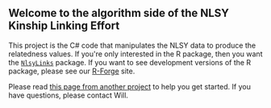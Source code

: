 ## Welcome to the algorithm side of the NLSY Kinship Linking Effort
This project is the C# code that manipulates the NLSY data to produce the relatedness values.  If you're only interested in the R package, then you want the [`NlsyLinks`](http://cran.r-project.org/web/packages/NlsyLinks/) package.  If you want to see development versions of the R package, please see our [R-Forge](https://r-forge.r-project.org/projects/nlsylinks/) site.

Please read [this page from another project](https://github.com/OuhscBbmc/RedcapExample/blob/master/README.md) to help you get started.  If you have questions, please contact Will.

